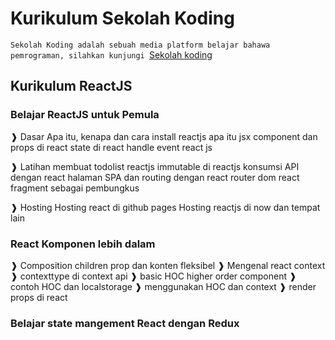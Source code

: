 # Kurikulum Sekolah Koding
`Sekolah Koding adalah sebuah media platform belajar bahawa pemrograman, silahkan kunjungi `[Sekolah koding](https://sekolahkoding.com/)

## Kurikulum ReactJS

### Belajar ReactJS untuk Pemula

❱ Dasar
Apa itu, kenapa dan cara install reactjs
apa itu jsx
component dan props di react
state di react
handle event react js

❱ Latihan
membuat todolist reactjs
immutable di reactjs
konsumsi API dengan react
halaman SPA dan routing dengan react router dom
react fragment sebagai pembungkus

❱ Hosting
Hosting react di github pages
Hosting reactjs di now dan tempat lain

### React Komponen lebih dalam

❱ Composition children prop dan konten fleksibel
❱ Mengenal react context
❱ contexttype di context api
❱ basic HOC higher order component
❱ contoh HOC dan localstorage
❱ menggunakan HOC dan context
❱ render props di react

### Belajar state mangement React dengan Redux
